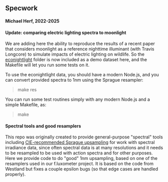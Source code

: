 ## Specwork
#### Michael Herf, 2022-2025

#### Update: comparing electric lighting spectra to moonlight
We are adding here the ability to reproduce the results of a recent paper that considers moonlight as a reference nighttime illuminant (with Travis Longcore) to simulate impacts of electric lighting on wildlife. So the [econightlight](herf/specwork/tree/master/econightlight) folder is now included as a demo dataset here, and the Makefile will let you run some tests on it.

To use the econightlight data, you should have a modern Node.js, and you can convert provided spectra to 1nm using the Sprague resampler:
> make res

You can run some test routines simply with any modern Node.js and a simple Makefile, as:
> make

#### Spectral tools and good resamplers

This repo was originally created to provide general-purpose "spectral" tools including [CIE-recommended Sprague upsampling](https://github.com/herf/specwork/blob/master/sprague.js) for work with spectral irradiance data, since often spectral data is at many resolutions and it needs to be resampled to be used with action spectra and for other purposes. Here we provide code to do "good" 1nm upsampling, based on one of the resamplers used in our f.luxometer project. It is based on the code from Westland but fixes a couple epsilon bugs (so that edge cases are handled properly).
